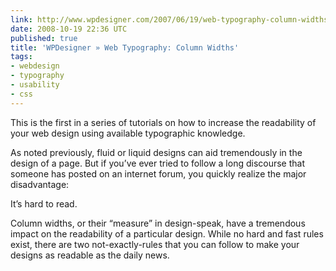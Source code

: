 ```yaml
---
link: http://www.wpdesigner.com/2007/06/19/web-typography-column-widths/
date: 2008-10-19 22:36 UTC
published: true
title: 'WPDesigner » Web Typography: Column Widths'
tags:
- webdesign
- typography
- usability
- css
---
```


This is the first in a series of tutorials on how to increase the readability of your web design using available typographic knowledge.

As noted previously, fluid or liquid designs can aid tremendously in the design of a page. But if you’ve ever tried to follow a long discourse that someone has posted on an internet forum, you quickly realize the major disadvantage:

It’s hard to read.

Column widths, or their “measure” in design-speak, have a tremendous impact on the readability of a particular design. While no hard and fast rules exist, there are two not-exactly-rules that you can follow to make your designs as readable as the daily news.
